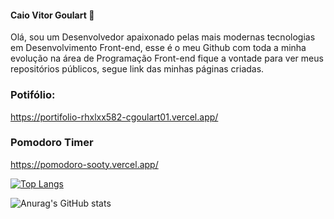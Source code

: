 #### Caio Vitor Goulart 👋
Olá, sou um Desenvolvedor apaixonado pelas mais modernas tecnologias em Desenvolvimento Front-end, esse é o meu Github com toda a minha evolução  na área de Programação Front-end fique a vontade para ver meus repositórios públicos, segue link das minhas páginas criadas.


### Potifólio:
https://portifolio-rhxlxx582-cgoulart01.vercel.app/

### Pomodoro Timer
https://pomodoro-sooty.vercel.app/


[![Top Langs](https://github-readme-stats.vercel.app/api/top-langs/?username=cgoulart01&theme=midnight-purple&show_icons=true&layout=compact)](https://github.com/anuraghazra/github-readme-stats)








![Anurag's GitHub stats](https://github-readme-stats.vercel.app/api?username=cgoulart01&theme=midnight-purple&show_icons=true)
